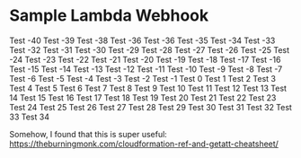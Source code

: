 # Sample Lambda Webhook

Test -40
Test -39
Test -38
Test -36
Test -36
Test -35
Test -34
Test -33
Test -32
Test -31
Test -30
Test -29
Test -28
Test -27
Test -26
Test -25
Test -24
Test -23
Test -22
Test -21
Test -20
Test -19
Test -18
Test -17
Test -16
Test -15
Test -14
Test -13
Test -12
Test -11
Test -10
Test -9
Test -8
Test -7
Test -6
Test -5
Test -4
Test -3
Test -2
Test -1
Test 0
Test 1
Test 2
Test 3
Test 4
Test 5
Test 6
Test 7
Test 8
Test 9
Test 10
Test 11
Test 12
Test 13
Test 14
Test 15
Test 16
Test 17
Test 18
Test 19
Test 20
Test 21
Test 22
Test 23
Test 24
Test 25
Test 26
Test 27
Test 28
Test 29
Test 30
Test 31
Test 32
Test 33
Test 34

Somehow, I found that this is super useful:
https://theburningmonk.com/cloudformation-ref-and-getatt-cheatsheet/

